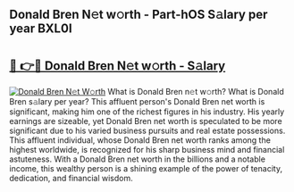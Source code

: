 ## Donald Bren N𝚎t w𝚘rth - Part-hOS S𝚊lary per year BXL0I

# <h2><a href="http://gc2q52.nevu.top/?p=Donald+Bren">🔗 👉🔴 Donald Bren N𝚎t w𝚘rth - S𝚊lary</a></h2>

[![Donald Bren N𝚎t W𝚘rth](https://i.imgur.com/Oavwk0R.jpeg)](http://gc2q52.nevu.top/?p=Donald+Bren)
What is Donald Bren n𝚎t w𝚘rth? What is Donald Bren s𝚊lary per year?
This affluent person's Donald Bren net worth is significant, making him one of the richest figures in his industry. His yearly earnings are sizeable, yet Donald Bren net worth is speculated to be more significant due to his varied business pursuits and real estate possessions. This affluent individual, whose Donald Bren net worth ranks among the highest worldwide, is recognized for his sharp business mind and financial astuteness. With a Donald Bren net worth in the billions and a notable income, this wealthy person is a shining example of the power of tenacity, dedication, and financial wisdom.

